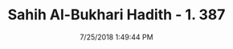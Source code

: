 ---
title        : "Sahih Al-Bukhari Hadith - 1. 387"
date         : 7/25/2018 1:49:44 PM
draft        : false
type         : "hadith"
layout       : "hadith"
BookCode     : "SHB"
VolumeNumber : "1"
HadithNumber : "387"
categories  :  ["Prayer-Facing the Qibla in prayer"]
tags  :  ["Anas bin Malik"]
---